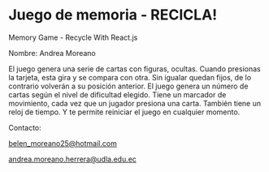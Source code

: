 # Juego de memoria - RECICLA!
Memory Game - Recycle With React.js

Nombre: Andrea Moreano

El juego genera una serie de cartas con figuras, ocultas.
Cuando presionas la tarjeta, esta gira y se compara con otra. Sin igualar quedan fijos, de lo contrario volverán a su posición anterior.
El juego genera un número de cartas según el nivel de dificultad elegido.
Tiene un marcador de movimiento, cada vez que un jugador presiona una carta.
También tiene un reloj de tiempo.
Y te permite reiniciar el juego en cualquier momento.

Contacto:

belen_moreano25@hotmail.com

andrea.moreano.herrera@udla.edu.ec

